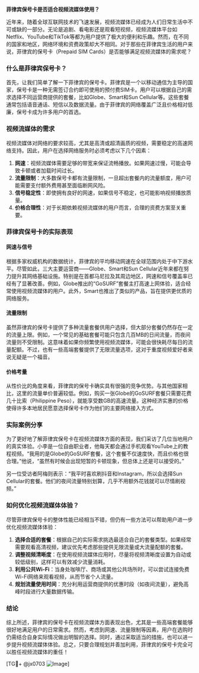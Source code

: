 **菲律宾保号卡是否适合视频流媒体使用？**

近年来，随着全球互联网技术的飞速发展，视频流媒体已经成为人们日常生活中不可或缺的一部分。无论是追剧、看电影还是观看短视频，视频流媒体平台如Netflix、YouTube和TikTok等都为用户提供了极大的便利和乐趣。然而，在不同的国家和地区，网络环境和资费政策却大不相同。对于那些在菲律宾生活的用户来说，菲律宾的保号卡（Prepaid SIM Cards）是否能够满足视频流媒体的需求呢？

### 什么是菲律宾保号卡？

首先，让我们简单了解一下菲律宾的保号卡。菲律宾是一个以移动通信为主导的国家，保号卡是一种无需签订合约即可使用的预付费SIM卡。用户可以根据自己的需求选择不同运营商提供的套餐，比如Globe、Smart和Sun Cellular等。这些套餐通常包括语音通话、短信以及数据流量。由于菲律宾的网络覆盖广泛且价格相对低廉，保号卡成为许多用户的首选。

### 视频流媒体的需求

视频流媒体对网络的要求较高，尤其是高清或超清画质的视频，需要稳定的高速网络支持。因此，用户在选择网络服务时必须考虑以下几个因素：

1. **网速**：视频流媒体需要足够的带宽来保证流畅播放。如果网速过慢，可能会导致卡顿或者加载时间过长。
2. **流量限制**：大多数保号卡都有流量限制，一旦超出套餐内的流量额度，用户可能需要支付额外费用甚至面临断网风险。
3. **信号稳定性**：即使拥有良好的网速，如果信号不稳定，也可能影响视频播放质量。
4. **价格合理性**：对于长期依赖视频流媒体的用户而言，合理的资费方案至关重要。

### 菲律宾保号卡的实际表现

#### 网速与信号

根据多家权威机构的数据统计，菲律宾的平均移动网速在全球范围内处于中下游水平。尽管如此，三大主要运营商——Globe、Smart和Sun Cellular近年来都在努力提升其网络基础设施。特别是在首都马尼拉及其周边地区，网速和信号覆盖率已经有了显著改善。例如，Globe推出的“GoSURF”套餐主打高速上网体验，适合经常使用视频流媒体的用户。此外，Smart也推出了类似的产品，旨在提供更优质的网络服务。

#### 流量限制

虽然菲律宾的保号卡提供了多种流量套餐供用户选择，但大部分套餐仍然存在一定的流量上限。例如，一个常见的基础套餐可能只包含几百MB的日间流量，而夜间流量则不受限制。这意味着如果你频繁使用视频流媒体，可能会很快耗尽每日的流量配额。不过，也有一些高端套餐提供了无限流量选项，这对于重度视频爱好者来说无疑是一个福音。

#### 价格考量

从性价比的角度来看，菲律宾的保号卡确实具有很强的竞争优势。与其他国家相比，这里的流量单价普遍较低。例如，购买一张Globe的GoSURF套餐只需要花费几十比索（Philippine Peso），就能享受数GB的高速流量。这种经济实惠的价格使得许多本地居民愿意选择保号卡作为他们的主要网络接入方式。

### 实际案例分享

为了更好地了解菲律宾保号卡在视频流媒体方面的表现，我们采访了几位当地用户的真实体验。小李是一位自由职业者，他每天都会通过手机观看YouTube上的教程视频。“我用的是Globe的GoSURF套餐，这个套餐不仅速度快，而且价格也很合理。”他说，“虽然有时候会出现短暂的卡顿现象，但总体上还是可以接受的。”

另一位受访者阿梅则表示：“我平时喜欢刷抖音和Instagram，所以会选择Sun Cellular的套餐。他们的夜间流量特别划算，几乎不用额外花钱就可以尽情刷视频。”

### 如何优化视频流媒体体验？

尽管菲律宾保号卡的整体性能已经相当不错，但仍有一些方法可以帮助用户进一步优化视频流媒体体验：

1. **选择合适的套餐**：根据自己的实际需求挑选最适合自己的套餐类型。如果经常需要观看高清视频，建议优先考虑那些提供无限流量或大流量配额的套餐。
2. **调整视频清晰度**：在使用视频流媒体应用时，尽量将视频清晰度设置为自动或较低级别，这样可以有效减少流量消耗。
3. **利用公共Wi-Fi**：当身处咖啡厅、商场或其他公共场所时，可以尝试连接免费Wi-Fi网络来观看视频，从而节省个人流量。
4. **规划流量使用时间**：充分利用运营商提供的优惠时段（如夜间流量），避免高峰时段进行大量数据传输。

### 结论

综上所述，菲律宾的保号卡在视频流媒体方面表现出色，尤其是一些高端套餐能够很好地满足用户的日常需求。然而，考虑到网速、流量限制等因素，用户在选购时仍需结合自身实际情况做出明智的选择。同时，通过采取适当的措施，也可以进一步提升视频流媒体体验。总之，只要合理规划并善加利用，菲律宾的保号卡完全可以胜任视频流媒体的重任！

[TG💪+ @jx0703 ![Image](https://github.com/user-attachments/assets/dbca1d08-cadb-493c-b0ec-ad6f7a83f270)]